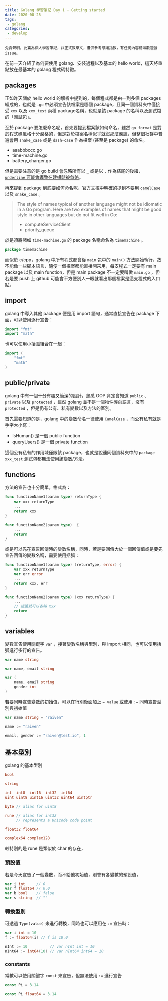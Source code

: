 ```yaml
---
title: Golang 學習筆記 Day 1 - Getting started
date: 2020-08-25
tags:
 - golang
categories:
 - develop
---
```


``` 
免責聲明，此篇為個人學習筆記，非正式教學文，僅供參考感謝指教，有任何內容錯誤歡迎發 issue。
```

在前一天介紹了為何要使用 golang、安裝過程以及基本的 hello world，這天將重點放在最基本的 golang 程式碼特徵。

## packages

正如昨天關於 hello world 的解析中提到的，每個程式都是由一到多個 packages 組成的，也就是 `.go` 中必須宣告該檔案是哪個 package，且同一個資料夾中僅接受 `xxx` 以及 `xxx_test` 兩種 package名稱，也就是該 package 的名稱以及測試檔的「測試包」。

至於 package 要怎麼命名呢，首先要提到檔案該如何命名，雖然 `go format` 是對於程式碼風格十分嚴格的，但是對於檔案名稱似乎就沒那麼嚴謹，但整個社群中普遍會用 `snake_case` 或是 `dash-case` 作為檔案 (甚至是 package) 的命名。

* aaabbbccc.go
* time-machine.go
* battery_charger.go

但是需要注意的是 go build 會忽略所有以 `_` 或是以 `.` 作為結尾的後綴， [ `underline` 可能會導致在建構時被忽略](https://dave.cheney.net/2013/10/12/how-to-use-conditional-compilation-with-the-go-build-tool)。

再來提到 package 到底要如何命名呢，[官方文檔](https://blog.golang.org/package-names)中明確的提到不要用 `camelCase` 以及 `snake_case` 。

> The style of names typical of another language might not be idiomatic in a Go program. Here are two examples of names that might be good style in other languages but do not fit well in Go:
> - computeServiceClient
> - priority_queue

於是須將諸如 `time-machine.go` 的 package 名稱命名為 `timemachine` 。

``` go
package timemachine
```

而似於 c/cpp，golang 中所有程式都會從 `main` 包中的 `main()` 方法開始執行，故不能像一些腳本語言，隨便一個檔案都能直接開來用，每支程式一定要有 main package 以及 main function，但是 main package 不一定要叫做 `main.go` ，但若是要 push 上 github 可能會不方便別人一眼就看出那個檔案是這支程式的入口點。

## import

golang 中導入其他 package 便是用 import 語句，通常直接宣告在 package 下面，可以使用逐行宣告：

``` go
import "fmt"
import "math"
```

也可以使用小括弧組合在一起：

``` go
import (
    "fmt"
    "math"
)
```

## public/private 

golang 中有一個十分有趣又簡潔的設計，熟悉 OOP 肯定會知道 `public` 、 `private` 以及 `protected` ，雖然 golang 並不是一個物件導向語言，沒有 `protected` ，但是仍有公有、私有變數以及方法的區別。

首先需要知道的是，golang 中的變數命名一律使用 `CamelCase` ，而公有私有就是手字大小寫：

* IsHuman() 是一個 public function
* queryUsers() 是一個 private function

這個公有私有的作用域僅限該 package，也就是說連同個資料夾中的 `package xxx_test` 測試包都無法使用該變數/方法。

## functions

方法的宣告也十分簡單，格式為：

``` go
func functionName1(param type) returnType {
    var xxx returnType
    ...
    return xxx
}

func functionName2(param type)  {
    ...
    return
}
```

或是可以先在宣告回傳時的變數名稱，同時，若是要回傳大於一個回傳值或是要先宣告回傳的變數名稱，需要使用括弧：

``` go
func functionName1(param type) (returnType, error) {
    var xxx returnType
    var err error
    ...
    return xxx, err
}

func functionName2(param type) (xxx returnType) {
    ...
    // 這邊就可以省略 xxx
    return
}
```

## variables

變數宣告使用關鍵字 `var` ，接著變數名稱與型別，與 import 相同，也可以使用括弧進行多行的宣告。

``` go
var name string

var name, email string

var (
    name, email string
    gender int
)
```

若要同時宣告變數的初始值，可以在行別後面加上 `= value` 或使用 `:=` 同時宣告型別與初始值

``` go
var name string = "raiven"

name := "raiven"

email, gender := "raiven@test.io", 1
```

## 基本型別

golang 的基本型別

``` go
bool

string

int  int8  int16  int32  int64
uint uint8 uint16 uint32 uint64 uintptr

byte // alias for uint8

rune // alias for int32
     // represents a Unicode code point

float32 float64

complex64 complex128
```

 
較特別的是 rune 是類似於 char 的存在，

### 預設值

若是今天宣告了一個變數，而不給他初始值，則會有各變數的預設值，

``` go
var i int     // 0
var f float64 // 0.0
var b bool    // false
var s string  // ""
```

### 轉換型別

可透過 `Type(value)` 來進行轉換，同時也可以應用在 `:=` 宣告時：

``` go
var i int = 10
f := float64(i) // f is 10.0

nInt := 10          // var nInt int = 10
nInt64 := int64(10) // var nInt64 int64 = 10
```

### constants

常數可以使用關鍵字 `const` 來宣告，但無法使用 `:=` 進行宣告

``` go
const Pi = 3.14

const Pi float64 = 3.14
```

<!-- 
準備被移至 gomodules 時介紹

而如果是在其他資料夾或是其他的 package/module 內，則也需要一併宣告路徑，假設這個包的專案目錄長這樣：

``` 
my-project
|    main.go
|
└────util
    |    util.go
    |    util_test.go
```

此時若要使用 `util.go` 內的 

``` go
import (

    "fmt"
    "math"

)
``` -->
